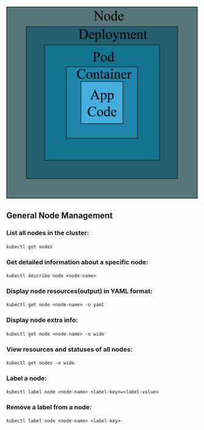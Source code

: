 ![Image Alt](https://github.com/sheikhsalmanhossain/kubernetes/blob/fb574f24670ca1b8e772fc50885eb4cb92eeb571/kubernetes-resources/node/node.jpg)

## General Node Management
 ### List all nodes in the cluster:

``` kubectl get nodes ```

### Get detailed information about a specific node:

``` kubectl describe node <node-name> ```

### Display node resources(output) in YAML format:

``` kubectl get node <node-name> -o yaml ```

### Display node extra info:

``` kubectl get node <node-name> -o wide ```

### View resources and statuses of all nodes:

``` kubectl get nodes -o wide ```

### Label a node:

``` kubectl label node <node-name> <label-key>=<label-value> ```

### Remove a label from a node:

``` kubectl label node <node-name> <label-key>- ```
